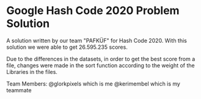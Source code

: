 # Google Hash Code 2020 Problem Solution

A solution written by our team "PAFKÜF" for Hash Code 2020.
With this solution we were able to get 26.595.235 scores.

Due to the differences in the datasets, in order to get the best score from a file, changes were made in the sort function according to the weight of the Libraries in the files.




Team Members:
@glorkpixels which is me
@kerimembel which is my teammate
